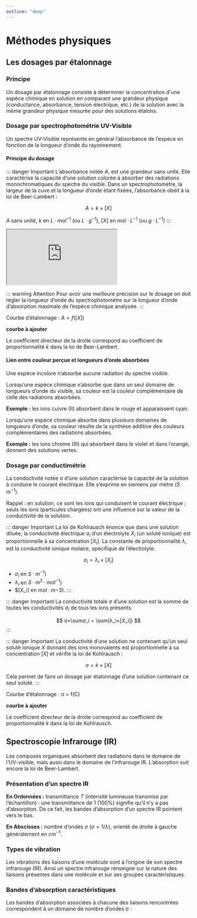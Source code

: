```yaml
---
outline: "deep"
---
```


# Méthodes physiques

## Les dosages par étalonnage

### Principe

Un dosage par étalonnage consiste à déterminer la concentration d'une espèce chimique en solution en comparant une grandeur physique (conductance, absorbance, tension électrique, etc.) de la solution avec la même grandeur physique mesurée pour des solutions étalons.

### Dosage par spectrophotométrie UV-Visible

Un spectre UV-Visible représente en général l’absorbance de l’espèce en fonction de la longueur d’onde du rayonnement.

#### Principe du dosage

::: danger Important
L’absorbance notée $A$, est une grandeur sans unité. Elle caractérise la capacité d’une solution colorée à absorber des radiations monochromatiques du spectre du visible. Dans un spectrophotomètre, la largeur de la cuve et la longueur d’onde étant fixées, l’absorbance obéit à la loi de Beer-Lambert :

$$
A=k×[X]
$$

$A$ sans unité, $k$ en $L·mol^{-1}$ (ou $L·g^{-1}$), $[X]$ en $mol·L^{-1}$ (ou $g·L^{-1}$)
:::

<div class="iframe-4-3">
<iframe src="https://phet.colorado.edu/sims/html/beers-law-lab/latest/beers-law-lab_en.html"
        allowfullscreen>
</iframe>
</div>

::: warning Attention
Pour avoir une meilleure précision sur le dosage on doit régler la longueur d’onde du spectrophotomètre sur la longueur d’onde d’absorption maximale de l’espèce chimique analysée.
:::

Courbe d’étalonnage : $A = f([X])$

__courbe à ajouter__

Le coefficient directeur de la droite correspond au coefficient de proportionnalité $k$ dans la loi de Beer-Lambert.

#### Lien entre couleur perçue et longueurs d’onde absorbées

Une espèce incolore n’absorbe aucune radiation du spectre visible.

Lorsqu’une espèce chimique n’absorbe que dans un seul domaine de longueurs d’onde du visible, sa couleur est la couleur complémentaire de celle des radiations absorbées.

__Exemple :__ les ions cuivre (II) absorbent dans le rouge et apparaissent cyan.

Lorsqu’une espèce chimique absorbe dans plusieurs domaines de longueurs d’onde, sa couleur résulte de la synthèse additive des couleurs complémentaires des radiations absorbées.

__Exemple :__ les ions chrome (III) qui absorbent dans le violet et dans l’orangé, donnent des solutions vertes.

### Dosage par conductimétrie

La conductivité notée $σ$ d’une solution caractérise la capacité de la solution à conduire le courant électrique. Elle s’exprime en siemens par mètre ($S·m^{-1}$).

Rappel : en solution, ce sont les ions qui conduisent le courant électrique ; seuls les ions (particules chargées) ont une influence sur la valeur de la conductivité de la solution.

::: danger Important
La loi de Kohlrausch énonce que dans une solution diluée, la conductivité électrique $σ_i$ d’un électrolyte $X_i$ (un soluté ionique) est proportionnelle à sa concentration $[X_i]$. La constante de proportionnalité $λ$, est la conductivité ionique molaire, spécifique de l’électrolyte.

$$
σ_i=λ_i×[X_i]
$$

- $σ_i$ en $S·m^{-1}$)
- $λ_i$ en $S·m^2·mol^{-1}$)
- $[X_i] en $mol·m{-3}$).
:::

::: danger Important
La conductivité totale $σ$ d’une solution est la somme de toutes les conductivités $σ_i$ de tous les ions présents.

$$
σ=\sumσ_i = \sum(λ_i×[X_i])
$$
:::

::: danger Important
La conductivité d’une solution ne contenant qu’un seul soluté ionique $X$ donnant des ions monovalents est proportionnelle à sa concentration $[X]$ et vérifie la loi de Kohlrausch :

$$
σ=k×[X]
$$

Cela permet de faire un dosage par étalonnage d’une solution contenant ce seul soluté.
:::

Courbe d’étalonnage : σ = f(C)

__courbe à ajouter__

Le coefficient directeur de la droite correspond au coefficient de proportionnalité $k$ dans la loi de Kohlrausch.

## Spectroscopie Infrarouge (IR)

Les composés organiques absorbent des radiations dans le domaine de l’UV-visible, mais aussi dans le domaine de l’infrarouge IR. L’absorption suit encore la loi de Beer-Lambert.

### Présentation d’un spectre IR

__En Ordonnées :__ transmittance $T$ (intensité lumineuse transmise par l’échantillon) : une transmittance de 1 (100%) signifie qu’il n’y a pas d’absorption. De ce fait, les bandes d’absorption d’un spectre IR pointent vers le bas.

__En Abscisses :__ nombre d’ondes $σ$ ($σ = 1/λ$), orienté de droite à gauche généralement en $cm^{-1}$.

### Types de vibration

Les vibrations des liaisons d’une molécule sont à l’origine de son spectre infrarouge (IR). 
Ainsi un spectre infrarouge renseigne sur la nature des liaisons présentes dans une molécule et sur ses groupes caractéristiques. 

### Bandes d’absorption caractéristiques

Les bandes d’absorption associées à chacune des liaisons rencontrées correspondent à un domaine de nombre d’ondes σ :
